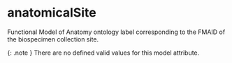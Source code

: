 # anatomicalSite
Functional Model of Anatomy ontology label corresponding to the FMAID of the biospecimen collection site.


{: .note }
There are no defined valid values for this model attribute.
